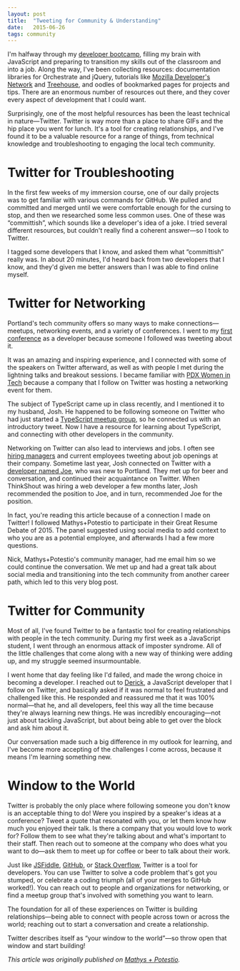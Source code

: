 ```yaml
---
layout: post
title:  "Tweeting for Community & Understanding"
date:   2015-06-26
tags: community
---
```


I'm halfway through my [developer bootcamp](http://www.portlandcodeschool.com/javascriptimmersion/), filling my brain with JavaScript and preparing to transition my skills out of the classroom and into a job. Along the way, I've been collecting resources: documentation libraries for Orchestrate and jQuery, tutorials like [Mozilla Developer's Network](https://developer.mozilla.org/en-US/) and [Treehouse](https://teamtreehouse.com/), and oodles of bookmarked pages for projects and tips. There are an enormous number of resources out there, and they cover every aspect of development that I could want.

Surprisingly, one of the most helpful resources has been the least technical in nature—Twitter. Twitter is way more than a place to share GIFs and the hip place you went for lunch. It's a tool for creating relationships, and I've found it to be a valuable resource for a range of things, from technical knowledge and troubleshooting to engaging the local tech community.

# Twitter for Troubleshooting

In the first few weeks of my immersion course, one of our daily projects was to get familiar with various commands for GitHub. We pulled and committed and merged until we were comfortable enough for the cursing to stop, and then we researched some less common uses. One of these was “committish”, which sounds like a developer's idea of a joke. I tried several different resources, but couldn't really find a coherent answer—so I took to Twitter.

I tagged some developers that I know, and asked them what “committish” really was. In about 20 minutes, I'd heard back from two developers that I know, and they'd given me better answers than I was able to find online myself.

# Twitter for Networking

Portland's tech community offers so many ways to make connections—meetups, networking events, and a variety of conferences. I went to my [first conference](http://act-wpdx.splashthat.com/) as a developer because someone I followed was tweeting about it.

It was an amazing and inspiring experience, and I connected with some of the speakers on Twitter afterward, as well as with people I met during the lightning talks and breakout sessions. I became familiar with [PDX Women in Tech](https://twitter.com/pdxwiit) because a company that I follow on Twitter was hosting a networking event for them.

The subject of TypeScript came up in class recently, and I mentioned it to my husband, Josh. He happened to be following someone on Twitter who had just started a [TypeScript meetup group](http://www.meetup.com/Portland-TypeScript-Meetup/), so he connected us with an introductory tweet. Now I have a resource for learning about TypeScript, and connecting with other developers in the community.

Networking on Twitter can also lead to interviews and jobs. I often see [hiring managers](https://twitter.com/SDStowe/status/610394014542639104) and current employees tweeting about job openings at their company. Sometime last year, Josh connected on Twitter with a [developer named Joe](https://twitter.com/komejo), who was new to Portland. They met up for beer and conversation, and continued their acquaintance on Twitter. When ThinkShout was hiring a web developer a few months later, Josh recommended the position to Joe, and in turn, recommended Joe for the position.

In fact, you're reading this article because of a connection I made on Twitter! I followed Mathys+Potestio to participate in their Great Resume Debate of 2015. The panel suggested using social media to add context to who you are as a potential employee, and afterwards I had a few more questions.

Nick, Mathys+Potestio's community manager, had me email him so we could continue the conversation. We met up and had a great talk about social media and transitioning into the tech community from another career path, which led to this very blog post.

# Twitter for Community

Most of all, I've found Twitter to be a fantastic tool for creating relationships with people in the tech community. During my first week as a JavaScript student, I went through an enormous attack of imposter syndrome. All of the little challenges that come along with a new way of thinking were adding up, and my struggle seemed insurmountable.

I went home that day feeling like I'd failed, and made the wrong choice in becoming a developer. I reached out to [Derick](https://twitter.com/derickbailey), a JavaScript developer that I follow on Twitter, and basically asked if it was normal to feel frustrated and challenged like this. He responded and reassured me that it was 100% normal—that he, and all developers, feel this way all the time because they're always learning new things. He was incredibly encouraging—not just about tackling JavaScript, but about being able to get over the block and ask him about it.

Our conversation made such a big difference in my outlook for learning, and I've become more accepting of the challenges I come across, because it means I'm learning something new.

# Window to the World

Twitter is probably the only place where following someone you don't know is an acceptable thing to do! Were you inspired by a speaker's ideas at a conference? Tweet a quote that resonated with you, or let them know how much you enjoyed their talk. Is there a company that you would love to work for? Follow them to see what they're talking about and what's important to their staff. Then reach out to someone at the company who does what you want to do—ask them to meet up for coffee or beer to talk about their work.

Just like [JSFiddle](https://jsfiddle.net/), [GitHub](https://github.com/), or [Stack Overflow](http://stackoverflow.com/), Twitter is a tool for developers. You can use Twitter to solve a code problem that's got you stumped, or celebrate a coding triumph (all of your merges to GitHub worked!). You can reach out to people and organizations for networking, or find a meetup group that's involved with something you want to learn.

The foundation for all of these experiences on Twitter is building relationships—being able to connect with people across town or across the world; reaching out to start a conversation and create a relationship.

Twitter describes itself as “your window to the world”—so throw open that window and start building!


*This article was originally published on [Mathys + Potestio](http://mathys-potestio.com/a-developer-tweets-to-build-community-and-understanding/).*